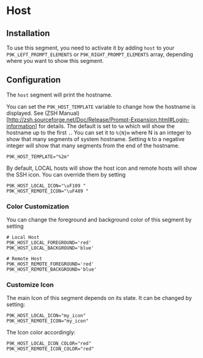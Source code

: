 # Host

## Installation

To use this segment, you need to activate it by adding `host` to your
`P9K_LEFT_PROMPT_ELEMENTS` or `P9K_RIGHT_PROMPT_ELEMENTS` array, depending
where you want to show this segment.

## Configuration

The `host` segment will print the hostname.

You can set the `P9K_HOST_TEMPLATE` variable to change how the hostname
is displayed. See (ZSH Manual)[http://zsh.sourceforge.net/Doc/Release/Prompt-Expansion.html#Login-information]
for details. The default is set to `%m` which will show the hostname up to the
first `.`. You can set it to `%{N}m` where N is an integer to show that many
segments of system hostname. Setting `N` to a negative integer will show that many
segments from the end of the hostname.

```
P9K_HOST_TEMPLATE="%2m"
```

By default, LOCAL hosts will show the host icon and remote hosts will show the SSH icon. You can override them by setting
```
P9K_HOST_LOCAL_ICON="\uF109 "
P9K_HOST_REMOTE_ICON="\uF489 "
```

### Color Customization

You can change the foreground and background color of this segment by setting
```
# Local Host
P9K_HOST_LOCAL_FOREGROUND='red'
P9K_HOST_LOCAL_BACKGROUND='blue'

# Remote Host
P9K_HOST_REMOTE_FOREGROUND='red'
P9K_HOST_REMOTE_BACKGROUND='blue'
```

### Customize Icon

The main Icon of this segment depends on its state.
It can be changed by setting:
```
P9K_HOST_LOCAL_ICON="my_icon"
P9K_HOST_REMOTE_ICON="my_icon"
```

The Icon color accordingly:
```
P9K_HOST_LOCAL_ICON_COLOR="red"
P9K_HOST_REMOTE_ICON_COLOR="red"
```